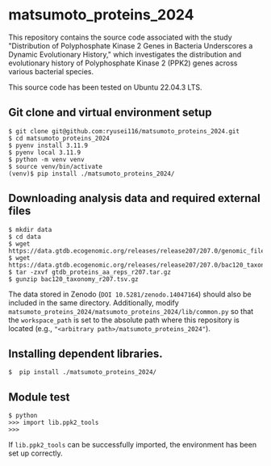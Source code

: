 # matsumoto_proteins_2024
This repository contains the  source code associated with the study "Distribution of Polyphosphate Kinase 2 Genes in Bacteria Underscores a Dynamic Evolutionary History," which investigates the distribution and evolutionary history of Polyphosphate Kinase 2 (PPK2) genes across various bacterial species.

This source code has been tested on Ubuntu 22.04.3 LTS.

## Git clone and virtual environment setup
```
$ git clone git@github.com:ryusei116/matsumoto_proteins_2024.git
$ cd matsumoto_proteins_2024
$ pyenv install 3.11.9
$ pyenv local 3.11.9
$ python -m venv venv
$ source venv/bin/activate
(venv)$ pip install ./matsumoto_proteins_2024/
```
## Downloading analysis data and required external files
```
$ mkdir data
$ cd data
$ wget https://data.gtdb.ecogenomic.org/releases/release207/207.0/genomic_files_reps/gtdb_proteins_aa_reps_r207.tar.gz
$ wget https://data.gtdb.ecogenomic.org/releases/release207/207.0/bac120_taxonomy_r207.tsv.gz
$ tar -zxvf gtdb_proteins_aa_reps_r207.tar.gz
$ gunzip bac120_taxonomy_r207.tsv.gz
```
The data stored in Zenodo (`DOI 10.5281/zenodo.14047164`) should also be included in the same directory. Additionally, modify `matsumoto_proteins_2024/matsumoto_proteins_2024/lib/common.py` so that the `workspace_path` is set to the absolute path where this repository is located (e.g., `"<arbitrary path>/matsumoto_proteins_2024"`).

##  Installing dependent libraries.
```
$  pip install ./matsumoto_proteins_2024/
```

## Module test
```
$ python
>>> import lib.ppk2_tools
>>>
```
If `lib.ppk2_tools` can be successfully imported, the environment has been set up correctly.

